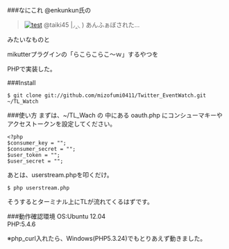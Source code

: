 ﻿###なにこれ
@enkunkun氏の
>[![test](https://si0.twimg.com/profile_images/3363502251/fb0a154766e0a66b2e9898f307b02639_normal.png)](https://twitter.com/enkunkun/status/312291081276489728?lang=ja)
>@taiki45 |◞‸◟ ) あんふぁぼされた…

みたいなものと

mikutterプラグインの「らこらこらこ～ｗ」するやつを

PHPで実装した。

###Install
```
$ git clone git://github.com/mizofumi0411/Twitter_EventWatch.git ~/TL_Watch
```

###使い方
まずは、~/TL_Wach の 中にある oauth.php にコンシューマキーやアクセストークンを設定してください。

```
<?php
$consumer_key = "";
$consumer_secret = "";
$user_token = "";
$user_secret = "";
```

あとは、userstream.phpを叩くだけ。

```
$ php userstream.php
```

そうするとターミナル上にTLが流れてくるはずです。

###動作確認環境
OS:Ubuntu 12.04  
PHP:5.4.6

※php_curl入れたら、Windows(PHP5.3.24)でもとりあえず動きました。